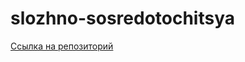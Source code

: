 # slozhno-sosredotochitsya

[Ccылка на репозиторий](https://github.com/YusupovaVera/slozhno-sosredotochitsya.git)
